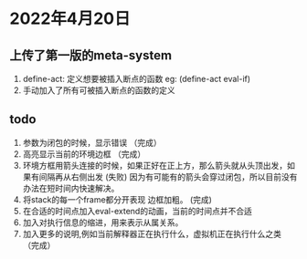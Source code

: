 # 2022年4月20日
## 上传了第一版的meta-system
1. define-act: 定义想要被插入断点的函数 eg: (define-act eval-if)
2. 手动加入了所有可被插入断点的函数的定义

## todo
1. 参数为闭包的时候，显示错误 （完成）
2. 高亮显示当前的环境边框 （完成）
3. 环境方框用箭头连接的时候，如果正好在正上方，那么箭头就从头顶出发，如果有间隔再从右侧出发 (失败)
      因为有可能有的箭头会穿过闭包，所以目前没有办法在短时间内快速解决。
4. 将stack的每一个frame都分开表现 边框加粗。 (完成)
5. 在合适的时间点加入eval-extend的动画，当前的时间点并不合适
6. 加入对执行信息的缩进，用来表示从属关系。
7. 加入更多的说明,例如当前解释器正在执行什么，虚拟机正在执行什么之类 （完成）




